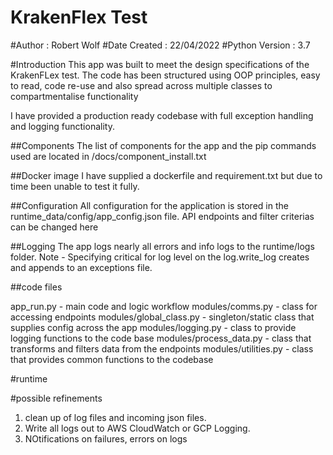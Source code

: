 # KrakenFlex Test

#Author : Robert Wolf
#Date Created : 22/04/2022
#Python Version : 3.7



#Introduction
This app was built to meet the design specifications of the KrakenFLex test. The code has been structured using OOP principles, easy to read, code re-use and also spread across multiple classes to compartmentalise functionality 

I have provided a production ready codebase with full exception handling and logging functionality.

##Components
The list of components for the app and the pip commands used are located in /docs/component_install.txt

##Docker image
I have supplied a dockerfile and requirement.txt but due to time been unable to test it fully. 


##Configuration
All configuration for the application is stored in the runtime_data/config/app_config.json file. API endpoints and filter criterias can be changed here


##Logging
The app logs nearly all errors and info logs to the runtime/logs folder. Note - Specifying critical for log level on the log.write_log creates and appends to an exceptions file. 



##code files

app_run.py - main code and logic workflow
modules/comms.py - class for accessing endpoints
modules/global_class.py -  singleton/static class that supplies config across the app
modules/logging.py - class to provide logging functions to the code base
modules/process_data.py - class that transforms and filters data from the endpoints
modules/utilities.py - class that provides common functions to the codebase


#runtime


#possible refinements
1. clean up of log files and incoming json files. 
2. Write all logs out to AWS CloudWatch or GCP Logging. 
3. NOtifications on failures, errors on logs

